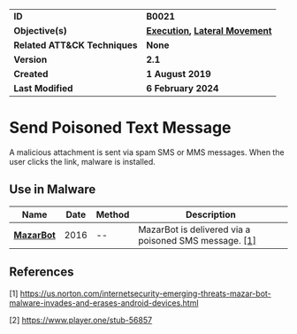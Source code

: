 <table>
<tr>
<td><b>ID</b></td>
<td><b>B0021</b></td>
</tr>
<tr>
<td><b>Objective(s)</b></td>
<td><b><a href="../execution">Execution</a>, <a href="../lateral-movement">Lateral Movement</a></b></td>
</tr>
<tr>
<td><b>Related ATT&CK Techniques</b></td>
<td><b>None</b></td>
</tr>
<tr>
<td><b>Version</b></td>
<td><b>2.1</b></td>
</tr>
<tr>
<td><b>Created</b></td>
<td><b>1 August 2019</b></td>
</tr>
<tr>
<td><b>Last Modified</b></td>
<td><b>6 February 2024</b></td>
</tr>
</table>


# Send Poisoned Text Message

A malicious attachment is sent via spam SMS or MMS messages. When the user clicks the link, malware is installed.

## Use in Malware

|Name|Date|Method|Description|
|---|---|---|---|
|[**MazarBot**](../xample-malware/mazarbot.md)|2016|--|MazarBot is delivered via a poisoned SMS message. [[1]](#1)|

## References

<a name="1">[1]</a> https://us.norton.com/internetsecurity-emerging-threats-mazar-bot-malware-invades-and-erases-android-devices.html

<a name="2">[2]</a> https://www.player.one/stub-56857

